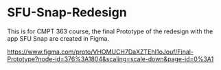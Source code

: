# SFU-Snap-Redesign

This is for CMPT 363 course, the final Prototype of the redesign with the app SFU Snap are created in Figma.

https://www.figma.com/proto/VHOMUCH7DaXZTEhI1oJouf/Final-Prototype?node-id=376%3A1804&scaling=scale-down&page-id=0%3A1
